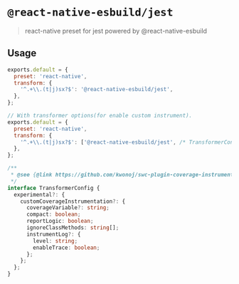 # `@react-native-esbuild/jest`

> react-native preset for jest powered by @react-native-esbuild

## Usage

```js
exports.default = {
  preset: 'react-native',
  transform: {
    '^.+\\.(t|j)sx?$': '@react-native-esbuild/jest',
  },
};

// With transformer options(for enable custom instrument).
exports.default = {
  preset: 'react-native',
  transform: {
    '^.+\\.(t|j)sx?$': ['@react-native-esbuild/jest', /* TransformerConfig */],
  },
};
```

```ts
/**
 * @see {@link https://github.com/kwonoj/swc-plugin-coverage-instrument}
 */
interface TransformerConfig {
  experimental?: {
    customCoverageInstrumentation?: {
      coverageVariable?: string;
      compact: boolean;
      reportLogic: boolean;
      ignoreClassMethods: string[];
      instrumentLog?: {
        level: string;
        enableTrace: boolean;
      };
    };
  };
}
```

